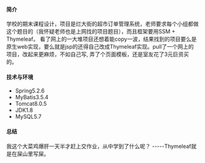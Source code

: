 #### 简介

学校的期末课程设计，项目是烂大街的超市订单管理系统，老师要求每个小组都做这个题目的（我怀疑老师也是上网找的项目题目），而且框架要用SSM + Thymeleaf。
看了网上的一大堆项目还想着能copy一波，结果找到的项目要么是原生web实现，要么就是jsp的还得自己改成Thymeleaf实现。pull了一个网上的项目，改起来更麻烦，不如自己写, 弄了个页面模板，还是室友花了3元巨资买的。

#### 技术与环境
- Spring5.2.6
- MyBatis3.5.4
- Tomcat8.0.5
- JDK1.8
- MySQL5.7

#### 总结
我这个大菜鸡爆肝一天半才赶上交作业，从中学到了什么呢？ -----Thymeleaf就是在屎山里写屎。